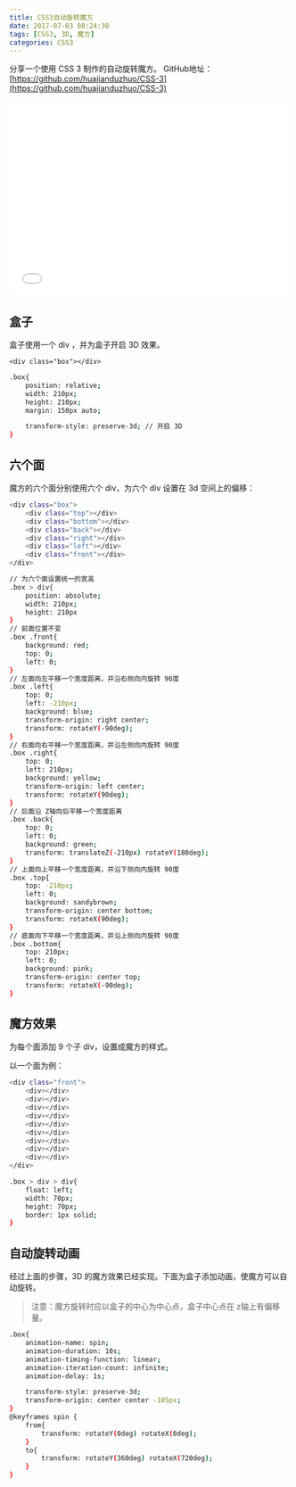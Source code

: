 ```yaml
---
title: CSS3自动旋转魔方
date: 2017-07-03 08:24:38
tags: [CSS3, 3D, 魔方]
categories: CSS3
---
```


分享一个使用 CSS 3 制作的自动旋转魔方。
GitHub地址：[https://github.com/huajianduzhuo/CSS-3](https://github.com/huajianduzhuo/CSS-3)

<!--more-->

<iframe src="/uploads/magicSquare/magicSquare.html" style="width: 500px; height: 350px; border: 0;overflow: hidden;"></iframe>

## 盒子

盒子使用一个 div ，并为盒子开启 3D 效果。

    <div class="box"></div>

``` bash
.box{
    position: relative;
    width: 210px;
    height: 210px;
    margin: 150px auto;

    transform-style: preserve-3d; // 开启 3D
}
```

## 六个面

魔方的六个面分别使用六个 div，为六个 div 设置在 3d 空间上的偏移：

``` bash
<div class="box">
    <div class="top"></div>
    <div class="bottom"></div>
    <div class="back"></div>
    <div class="right"></div>
    <div class="left"></div>
    <div class="front"></div>
</div>
```

``` bash
// 为六个面设置统一的宽高
.box > div{
    position: absolute;
    width: 210px;
    height: 210px
}
// 前面位置不变
.box .front{
    background: red;
    top: 0;
    left: 0;
}
// 左面向左平移一个宽度距离，并沿右侧向内旋转 90度
.box .left{
    top: 0;
    left: -210px;
    background: blue;
    transform-origin: right center;
    transform: rotateY(-90deg);
}
// 右面向右平移一个宽度距离，并沿左侧向内旋转 90度
.box .right{
    top: 0;
    left: 210px;
    background: yellow;
    transform-origin: left center;
    transform: rotateY(90deg);
}
// 后面沿 Z轴向后平移一个宽度距离
.box .back{
    top: 0;
    left: 0;
    background: green;
    transform: translateZ(-210px) rotateY(180deg);
}
// 上面向上平移一个宽度距离，并沿下侧向内旋转 90度
.box .top{
    top: -210px;
    left: 0;
    background: sandybrown;
    transform-origin: center bottom;
    transform: rotateX(90deg);
}
// 底面向下平移一个宽度距离，并沿上侧向内旋转 90度
.box .bottom{
    top: 210px;
    left: 0;
    background: pink;
    transform-origin: center top;
    transform: rotateX(-90deg);
}
```

## 魔方效果

为每个面添加 9 个子 div，设置成魔方的样式。

以一个面为例：

``` bash
<div class="front">
    <div></div>
    <div></div>
    <div></div>
    <div></div>
    <div></div>
    <div></div>
    <div></div>
    <div></div>
    <div></div>
</div>
```

``` bash
.box > div > div{
    float: left;
    width: 70px;
    height: 70px;
    border: 1px solid;
}
```

## 自动旋转动画

经过上面的步骤，3D 的魔方效果已经实现。下面为盒子添加动画，使魔方可以自动旋转。

> 注意：魔方旋转时应以盒子的中心为中心点，盒子中心点在 z轴上有偏移量。

``` bash
.box{
    animation-name: spin;
    animation-duration: 10s;
    animation-timing-function: linear;
    animation-iteration-count: infinite;
    animation-delay: 1s;

    transform-style: preserve-3d;
    transform-origin: center center -105px;
}
@keyframes spin {
    from{
        transform: rotateY(0deg) rotateX(0deg);
    }
    to{
        transform: rotateY(360deg) rotateX(720deg);
    }
}
```